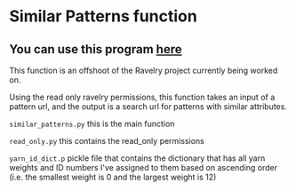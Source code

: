# Similar Patterns function

## You can use this program [here](https://pure-peak-95236.herokuapp.com/)

This function is an offshoot of the Ravelry project currently being worked on.

Using the read only ravelry permissions, this function takes an input of a pattern url, and the output is a search url for patterns with similar attributes. 

`similar_patterns.py` this is the main function

`read_only.py` this contains the read_only permissions

`yarn_id_dict.p` pickle file that contains the dictionary that has all yarn weights and ID numbers I've assigned to them based on ascending order (i.e. the smallest weight is 0 and the largest weight is 12)
